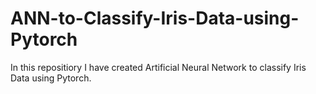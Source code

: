 # ANN-to-Classify-Iris-Data-using-Pytorch
In this repositiory I have created Artificial Neural Network to classify Iris Data using Pytorch. 
